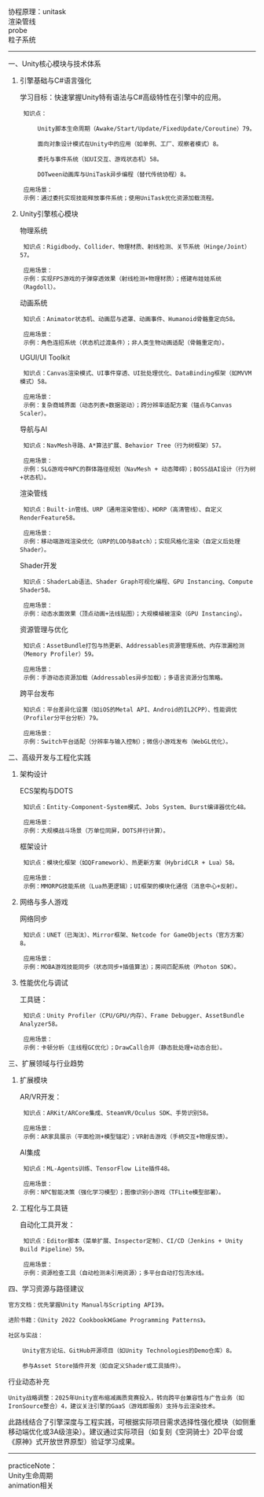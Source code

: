 协程原理：unitask    
渲染管线  
probe  
粒子系统  

---
一、Unity核心模块与技术体系
1. 引擎基础与C#语言强化

    学习目标：快速掌握Unity特有语法与C#高级特性在引擎中的应用。

        知识点：

            Unity脚本生命周期（Awake/Start/Update/FixedUpdate/Coroutine）79。

            面向对象设计模式在Unity中的应用（如单例、工厂、观察者模式）8。

            委托与事件系统（如UI交互、游戏状态机）58。

            DOTween动画库与UniTask异步编程（替代传统协程）8。

        应用场景：
        示例：通过委托实现技能释放事件系统；使用UniTask优化资源加载流程。

2. Unity引擎核心模块

    物理系统

        知识点：Rigidbody、Collider、物理材质、射线检测、关节系统（Hinge/Joint）57。

        应用场景：
        示例：实现FPS游戏的子弹穿透效果（射线检测+物理材质）；搭建布娃娃系统（Ragdoll）。

    动画系统

        知识点：Animator状态机、动画层与遮罩、动画事件、Humanoid骨骼重定向58。

        应用场景：
        示例：角色连招系统（状态机过渡条件）；非人类生物动画适配（骨骼重定向）。

    UGUI/UI Toolkit

        知识点：Canvas渲染模式、UI事件穿透、UI批处理优化、DataBinding框架（如MVVM模式）58。

        应用场景：
        示例：复杂商城界面（动态列表+数据驱动）；跨分辨率适配方案（锚点与Canvas Scaler）。

    导航与AI

        知识点：NavMesh寻路、A*算法扩展、Behavior Tree（行为树框架）57。

        应用场景：
        示例：SLG游戏中NPC的群体路径规划（NavMesh + 动态障碍）；BOSS战AI设计（行为树+状态机）。

    渲染管线

        知识点：Built-in管线、URP（通用渲染管线）、HDRP（高清管线）、自定义RenderFeature58。

        应用场景：
        示例：移动端游戏渲染优化（URP的LOD与Batch）；实现风格化渲染（自定义后处理Shader）。

    Shader开发

        知识点：ShaderLab语法、Shader Graph可视化编程、GPU Instancing、Compute Shader58。

        应用场景：
        示例：动态水面效果（顶点动画+法线贴图）；大规模植被渲染（GPU Instancing）。

    资源管理与优化

        知识点：AssetBundle打包与热更新、Addressables资源管理系统、内存泄漏检测（Memory Profiler）59。

        应用场景：
        示例：手游动态资源加载（Addressables异步加载）；多语言资源分包策略。

    跨平台发布

        知识点：平台差异化设置（如iOS的Metal API、Android的IL2CPP）、性能调优（Profiler分平台分析）79。

        应用场景：
        示例：Switch平台适配（分辨率与输入控制）；微信小游戏发布（WebGL优化）。

二、高级开发与工程化实践
1. 架构设计

    ECS架构与DOTS

        知识点：Entity-Component-System模式、Jobs System、Burst编译器优化48。

        应用场景：
        示例：大规模战斗场景（万单位同屏，DOTS并行计算）。

    框架设计

        知识点：模块化框架（如QFramework）、热更新方案（HybridCLR + Lua）58。

        应用场景：
        示例：MMORPG技能系统（Lua热更逻辑）；UI框架的模块化通信（消息中心+反射）。

2. 网络与多人游戏

    网络同步

        知识点：UNET（已淘汰）、Mirror框架、Netcode for GameObjects（官方方案）8。

        应用场景：
        示例：MOBA游戏技能同步（状态同步+插值算法）；房间匹配系统（Photon SDK）。

3. 性能优化与调试

    工具链：

        知识点：Unity Profiler（CPU/GPU/内存）、Frame Debugger、AssetBundle Analyzer58。

        应用场景：
        示例：卡顿分析（主线程GC优化）；DrawCall合并（静态批处理+动态合批）。

三、扩展领域与行业趋势
1. 扩展模块

    AR/VR开发：

        知识点：ARKit/ARCore集成、SteamVR/Oculus SDK、手势识别58。

        应用场景：
        示例：AR家具展示（平面检测+模型锚定）；VR射击游戏（手柄交互+物理反馈）。

    AI集成

        知识点：ML-Agents训练、TensorFlow Lite插件48。

        应用场景：
        示例：NPC智能决策（强化学习模型）；图像识别小游戏（TFLite模型部署）。

2. 工程化与工具链

    自动化工具开发：

        知识点：Editor脚本（菜单扩展、Inspector定制）、CI/CD（Jenkins + Unity Build Pipeline）59。

        应用场景：
        示例：资源检查工具（自动检测未引用资源）；多平台自动打包流水线。

四、学习资源与路径建议

    官方文档：优先掌握Unity Manual与Scripting API39。

    进阶书籍：《Unity 2022 Cookbook》《Game Programming Patterns》。

    社区与实战：

        Unity官方论坛、GitHub开源项目（如Unity Technologies的Demo仓库）8。

        参与Asset Store插件开发（如自定义Shader或工具插件）。

行业动态补充

    Unity战略调整：2025年Unity宣布缩减画质竞赛投入，转向跨平台兼容性与广告业务（如IronSource整合）4，建议关注引擎的GaaS（游戏即服务）支持与云渲染技术。

此路线结合了引擎深度与工程实践，可根据实际项目需求选择性强化模块（如侧重移动端优化或3A级渲染）。建议通过实际项目（如复刻《空洞骑士》2D平台或《原神》式开放世界原型）验证学习成果。

---
practiceNote：  
Unity生命周期  
animation相关  



